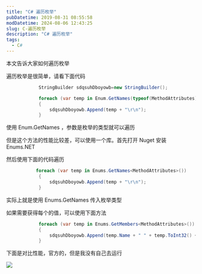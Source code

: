 ```yaml
---
title: "C# 遍历枚举"
pubDatetime: 2019-08-31 08:55:58
modDatetime: 2024-08-06 12:43:25
slug: C-遍历枚举
description: "C# 遍历枚举"
tags:
  - C#
---
```





本文告诉大家如何遍历枚举

<!--more-->


<!-- CreateTime:2019/8/31 16:55:58 -->


遍历枚举是很简单，请看下面代码

```csharp
            StringBuilder sdqsuhDboyowb=new StringBuilder();

            foreach (var temp in Enum.GetNames(typeof(MethodAttributes)))
            {
                sdqsuhDboyowb.Append(temp + "\r\n");
            }
```

使用 Enum.GetNames ，参数是枚举的类型就可以遍历

但是这个方法的性能比较差，可以使用一个库。首先打开 Nuget 安装 Enums.NET

然后使用下面的代码遍历

```csharp
           foreach (var temp in Enums.GetNames<MethodAttributes>())
            {
                sdqsuhDboyowb.Append(temp + "\r\n");
            }
```

实际上就是使用 Enums.GetNames 传入枚举类型

如果需要获得每个的值，可以使用下面方法

```csharp
            foreach (var temp in Enums.GetMembers<MethodAttributes>())
            {
                sdqsuhDboyowb.Append(temp.Name + " " + temp.ToInt32() + "\r\n");
            }
```

下面是对比性能，官方的，但是我没有自己去运行

![](images/img-65fb6078-c169-4ce3-cdd9-e35752d07be0%2F2018313204944-modify-649af999921fc43b754a0af211ec0480.jpg)

